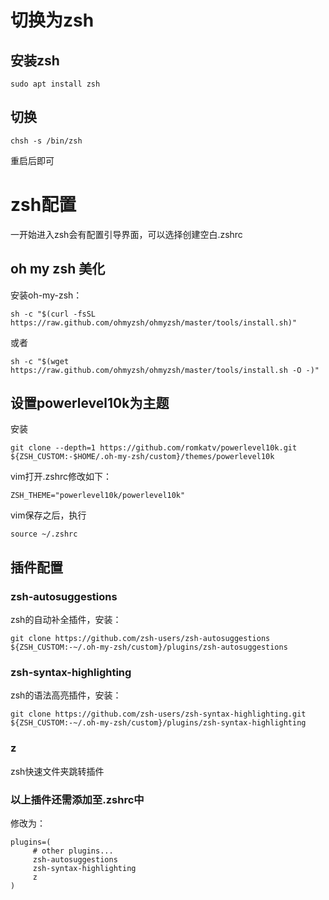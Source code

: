 # 切换为zsh
## 安装zsh
```
sudo apt install zsh
```
## 切换
```
chsh -s /bin/zsh
```
重启后即可

# zsh配置
一开始进入zsh会有配置引导界面，可以选择创建空白.zshrc
## oh my zsh 美化
安装oh-my-zsh：
```
sh -c "$(curl -fsSL https://raw.github.com/ohmyzsh/ohmyzsh/master/tools/install.sh)"
```
或者
```
sh -c "$(wget https://raw.github.com/ohmyzsh/ohmyzsh/master/tools/install.sh -O -)"
```
## 设置powerlevel10k为主题
安装
```
git clone --depth=1 https://github.com/romkatv/powerlevel10k.git ${ZSH_CUSTOM:-$HOME/.oh-my-zsh/custom}/themes/powerlevel10k
```
vim打开.zshrc修改如下：
```
ZSH_THEME="powerlevel10k/powerlevel10k"
```
vim保存之后，执行
```
source ~/.zshrc
```

## 插件配置
### zsh-autosuggestions
zsh的自动补全插件，安装：
```
git clone https://github.com/zsh-users/zsh-autosuggestions ${ZSH_CUSTOM:-~/.oh-my-zsh/custom}/plugins/zsh-autosuggestions
```
### zsh-syntax-highlighting
zsh的语法高亮插件，安装：
```
git clone https://github.com/zsh-users/zsh-syntax-highlighting.git ${ZSH_CUSTOM:-~/.oh-my-zsh/custom}/plugins/zsh-syntax-highlighting
```
### z
zsh快速文件夹跳转插件
### 以上插件还需添加至.zshrc中
修改为：
```
plugins=(
     # other plugins...
     zsh-autosuggestions
     zsh-syntax-highlighting
     z
)
```

